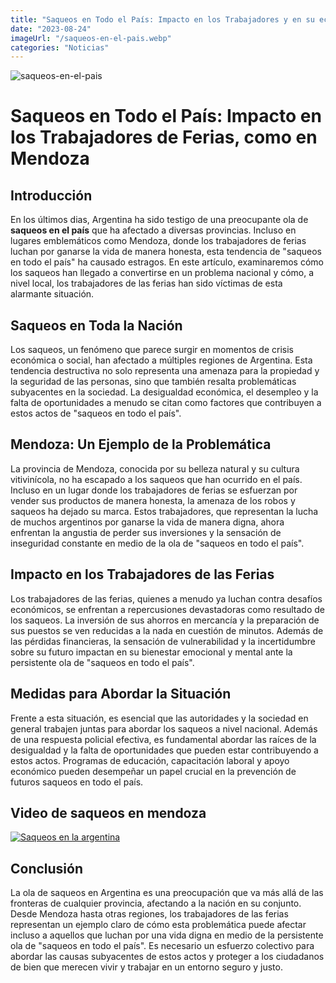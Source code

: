 ```yaml
---
title: "Saqueos en Todo el País: Impacto en los Trabajadores y en su economia"
date: "2023-08-24"
imageUrl: "/saqueos-en-el-pais.webp"
categories: "Noticias"
---
```


![saqueos-en-el-pais](/saqueos-en-el-pais.webp)

# Saqueos en Todo el País: Impacto en los Trabajadores de Ferias, como en Mendoza

## Introducción

En los últimos dias, Argentina ha sido testigo de una preocupante ola de **saqueos en el país** que ha afectado a diversas provincias. Incluso en lugares emblemáticos como Mendoza, donde los trabajadores de ferias luchan por ganarse la vida de manera honesta, esta tendencia de "saqueos en todo el país" ha causado estragos. En este artículo, examinaremos cómo los saqueos han llegado a convertirse en un problema nacional y cómo, a nivel local, los trabajadores de las ferias han sido víctimas de esta alarmante situación.

## Saqueos en Toda la Nación

Los saqueos, un fenómeno que parece surgir en momentos de crisis económica o social, han afectado a múltiples regiones de Argentina. Esta tendencia destructiva no solo representa una amenaza para la propiedad y la seguridad de las personas, sino que también resalta problemáticas subyacentes en la sociedad. La desigualdad económica, el desempleo y la falta de oportunidades a menudo se citan como factores que contribuyen a estos actos de "saqueos en todo el país".

## Mendoza: Un Ejemplo de la Problemática

La provincia de Mendoza, conocida por su belleza natural y su cultura vitivinícola, no ha escapado a los saqueos que han ocurrido en el país. Incluso en un lugar donde los trabajadores de ferias se esfuerzan por vender sus productos de manera honesta, la amenaza de los robos y saqueos ha dejado su marca. Estos trabajadores, que representan la lucha de muchos argentinos por ganarse la vida de manera digna, ahora enfrentan la angustia de perder sus inversiones y la sensación de inseguridad constante en medio de la ola de "saqueos en todo el país".




## Impacto en los Trabajadores de las Ferias

Los trabajadores de las ferias, quienes a menudo ya luchan contra desafíos económicos, se enfrentan a repercusiones devastadoras como resultado de los saqueos. La inversión de sus ahorros en mercancía y la preparación de sus puestos se ven reducidas a la nada en cuestión de minutos. Además de las pérdidas financieras, la sensación de vulnerabilidad y la incertidumbre sobre su futuro impactan en su bienestar emocional y mental ante la persistente ola de "saqueos en todo el país".

## Medidas para Abordar la Situación

Frente a esta situación, es esencial que las autoridades y la sociedad en general trabajen juntas para abordar los saqueos a nivel nacional. Además de una respuesta policial efectiva, es fundamental abordar las raíces de la desigualdad y la falta de oportunidades que pueden estar contribuyendo a estos actos. Programas de educación, capacitación laboral y apoyo económico pueden desempeñar un papel crucial en la prevención de futuros saqueos en todo el país.

## Video de saqueos en mendoza

[![Saqueos en la argentina](https://res.cloudinary.com/marcomontalbano/image/upload/v1692892513/video_to_markdown/images/youtube--jpFtq5koKUY-c05b58ac6eb4c4700831b2b3070cd403.jpg)](https://www.youtube.com/watch?v=jpFtq5koKUY "Saqueos en la argentina")

## Conclusión

La ola de saqueos en Argentina es una preocupación que va más allá de las fronteras de cualquier provincia, afectando a la nación en su conjunto. Desde Mendoza hasta otras regiones, los trabajadores de las ferias representan un ejemplo claro de cómo esta problemática puede afectar incluso a aquellos que luchan por una vida digna en medio de la persistente ola de "saqueos en todo el país". Es necesario un esfuerzo colectivo para abordar las causas subyacentes de estos actos y proteger a los ciudadanos de bien que merecen vivir y trabajar en un entorno seguro y justo.
